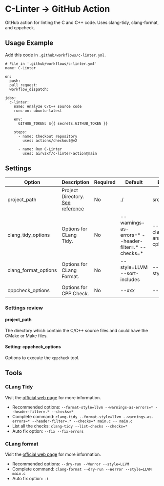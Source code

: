 # C-Linter -> GitHub Action

GitHub action for linting the C and C++ code. Uses clang-tidy, clang-format, and cppcheck.

## Usage Example

Add this code in `.github/workflows/c-linter.yml`.

```text
# File in '.github/workflows/c-linter.yml'
name: C-Linter

on:
  push:
  pull_request:
  workflow_dispatch:

jobs:
  c-linter:
    name: Analyze C/C++ source code
    runs-on: ubuntu-latest

    env:
      GITHUB_TOKEN: ${{ secrets.GITHUB_TOKEN }}

    steps:
      - name: Checkout repository
        uses: actions/checkout@v2

      - name: Run C-Linter
        uses: airvzxf/c-linter-action@main
```

## Settings

Option | Description | Required | Default | Example
---    | ---         | ---      | ---     | ---
project_path | Project Directory. [See reference](#project_path) | No | ./ | src/
clang_tidy_options | Options for CLang Tidy. | No | --warnings-as-errors=* --header-filter=.* --checks=* | --checks=-clang-analyzer-cplusplus*
clang_format_options | Options for CLang Format. | No | --style=LLVM --sort-includes | --style=Mozilla
cppcheck_options | Options for CPP Check. | No | --xxx | --yyy

### Settings review

#### project_path

The directory which contain the C/C++ source files and could have the CMake or Make files.

#### Setting: cppcheck_options

Options to execute the `cppcheck` tool.

## Tools

### CLang Tidy

Visit the [official web page][clang-tidy-web] for more information.

- Recommended options: `--format-style=llvm --warnings-as-errors=* --header-filter=.* --checks=*`
- Complete
  command: `clang-tidy --format-style=llvm --warnings-as-errors=* --header-filter=.* --checks=* main.c -- main.c`
- List all the checks: `clang-tidy --list-checks --checks=*`
- Auto fix option: `--fix --fix-errors`

### CLang format

Visit the [official web page][clang-format-web] for more information.

- Recommended options: `--dry-run --Werror --style=LLVM`
- Complete command: `clang-format --dry-run --Werror --style=LLVM main.c`
- Auto fix option: `-i`

[clang-tidy-web]: https://clang.llvm.org/extra/clang-tidy/index.html

[clang-format-web]: https://clang.llvm.org/docs/ClangFormat.html
